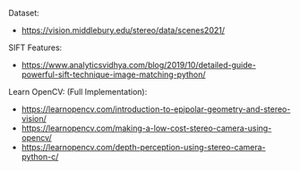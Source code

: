 Dataset: <br>
- https://vision.middlebury.edu/stereo/data/scenes2021/

SIFT Features:<br>
- https://www.analyticsvidhya.com/blog/2019/10/detailed-guide-powerful-sift-technique-image-matching-python/

Learn OpenCV: (Full Implementation):<br>
- https://learnopencv.com/introduction-to-epipolar-geometry-and-stereo-vision/ <br>
- https://learnopencv.com/making-a-low-cost-stereo-camera-using-opencv/ <br>
- https://learnopencv.com/depth-perception-using-stereo-camera-python-c/ <br>
